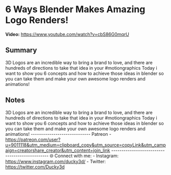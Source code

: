 # 6 Ways Blender Makes Amazing Logo Renders!

**Video:** https://www.youtube.com/watch?v=cbS86G0mqrU

## Summary
3D Logos are an incredible way to bring a brand to love, and there are hundreds of directions to take that idea in your #motiongraphics Today i want to show you 6 concepts and how to achieve those ideas in blender so you can take them and make your own awesome logo renders and animations!

## Notes
3D Logos are an incredible way to bring a brand to love, and there are hundreds of directions to take that idea in your #motiongraphics Today i want to show you 6 concepts and how to achieve those ideas in blender so you can take them and make your own awesome logo renders and animations! ----------------------------- Patreon - https://patreon.com/user?u=9011118&utm_medium=clipboard_copy&utm_source=copyLink&utm_campaign=creatorshare_creator&utm_content=join_link ----------------------------------------------- 🌐 Connect with me: - Instagram: https://www.instagram.com/ducky3d/ - Twitter: https://twitter.com/Ducky3d
